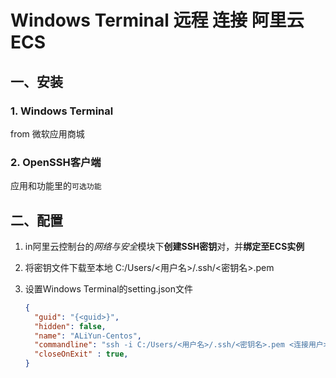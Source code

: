 # Windows Terminal 远程 连接 阿里云ECS

## 一、安装

### 1. Windows Terminal

from 微软应用商城

### 2. OpenSSH客户端

应用和功能里的`可选功能`

## 二、配置

1. in阿里云控制台的*网络与安全*模块下**创建SSH密钥**对，并**绑定至ECS实例**

2. 将密钥文件下载至本地 C:/Users/<用户名>/.ssh/<密钥名>.pem

3. 设置Windows Terminal的setting.json文件

   ```json
   {
     "guid": "{<guid>}",
     "hidden": false,
     "name": "ALiYun-Centos",
     "commandline": "ssh -i C:/Users/<用户名>/.ssh/<密钥名>.pem <连接用户>@<IP地址> -p<连接端口>",
     "closeOnExit" : true,
   }
   ```
